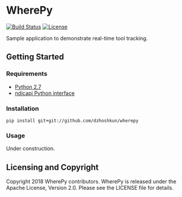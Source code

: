 # WherePy

[![Build Status](https://travis-ci.org/dzhoshkun/wherepy.svg?branch=master)](https://travis-ci.org/dzhoshkun/wherepy)
[![License](https://img.shields.io/badge/License-Apache%202.0-blue.svg)](https://github.com/dzhoshkun/wherepy/blob/master/LICENSE)

Sample application to demonstrate real-time tool tracking.

## Getting Started

### Requirements

* [Python 2.7][python-27]
* [ndicapi Python interface][ndicapi-py]

[python-27]: https://www.python.org/
[ndicapi-py]: https://github.com/PlusToolkit/ndicapi#python

### Installation

`pip install git+git://github.com/dzhoshkun/wherepy`

### Usage

Under construction.

## Licensing and Copyright

Copyright 2018 WherePy contributors.
WherePy is released under the Apache License, Version 2.0.
Please see the LICENSE file for details.
